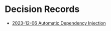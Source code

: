 # Decision Records

- [2023-12-06 Automatic Dependency Injection](2023-12-06-automatic-dependency-injection/)
